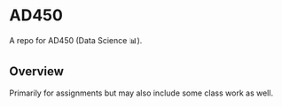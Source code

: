 # AD450
A repo for AD450 (Data Science 📊).

## Overview
Primarily for assignments but may also include some class work as well.